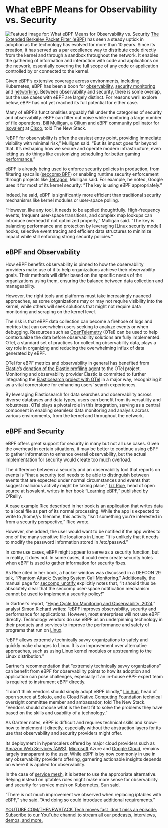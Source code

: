 # What eBPF Means for Observability vs. Security
![Featued image for: What eBPF Means for Observability vs. Security](https://cdn.thenewstack.io/media/2025/03/d218b58c-ebpf-observability-image-1024x576.jpg)
[The Extended Berkeley Packet Filter (eBPF)](https://thenewstack.io/what-is-ebpf/) has seen a steady uptick in adoption as the technology has evolved for more than 10 years. Since its creation, it has served as a par excellence way to distribute code directly from the kernel and through a sandbox throughout the network.
It enables the gathering of information and interaction with code and applications on the network, essentially covering the full scope of any code or application controlled by or connected to the kernel.

Given eBPF’s extensive coverage across environments, including Kubernetes, eBPF has been a boon for [observability](https://thenewstack.io/observability-in-2025-opentelemetry-and-ai-to-fill-in-gaps/), [security monitoring](https://thenewstack.io/monitoring-vs-observability-whats-the-difference/) and [networking](https://thenewstack.io/networking/). Between observability and security, there is some overlap, but the use cases with eBPF are largely distinct. For reasons we’ll explore below, eBPF has not yet reached its full potential for either case.

Many of eBPF’s functionalities arguably fall under the categories of security and observability. eBPF can filter out noise while monitoring a large number of file operations, [Bill Mulligan](https://www.linkedin.com/in/bamulligan), a [Cilium](https://cilium.io/) and eBPF community pollinator for [Isovalent](https://isovalent.com/) at [Cisco](http://cisco.com/?utm_content=inline+mention), told The New Stack.

“eBPF for observability is often the easiest entry point, providing immediate visibility with minimal risk,” Mulligan said. “But its impact goes far beyond that. It’s reshaping how we secure and operate modern infrastructure, even letting us do things like customizing [scheduling for better gaming performance.](https://bsky.app/profile/arighi.bsky.social/post/3lgqkh6y7lk2e)”

eBPF is already being used to enforce security policies in production, from filtering syscalls ([seccomp BPF](https://www.kernel.org/doc/html/v4.17/userspace-api/seccomp_filter.html)) or enabling runtime security enforcement through projects like [Tetragon](https://thenewstack.io/tetragon-ebpf-for-kubernetes-the-verdict-is-out/), Mulligan said. For example, he noted, Google uses it for most of its kernel security: “The key is using eBPF appropriately.”

Indeed, he said, eBPF is significantly more efficient than traditional security mechanisms like kernel modules or user-space polling.

“However, like any tool, it needs to be applied thoughtfully. High-frequency events, frequent user-space transitions, and complex map lookups can introduce overhead if not optimized properly,” Mulligan said. “The key is balancing performance and protection by leveraging [Linux security model] hooks, selective event tracing and efficient data structures to minimize impact while still enforcing strong security policies.”

## eBPF and Observability
How eBPF benefits observability is pinned to how the observability providers make use of it to help organizations achieve their observability goals. Their methods will differ based on the specific needs of the organizations using them, ensuring the balance between data collection and manageability.

However, the right tools and platforms must take increasingly nuanced approaches, as some organizations may or may not require visibility into the kernel, while others will seek solutions that might not require data monitoring and scraping on the kernel level.

The risk is that eBPF data collection can become a firehose of logs and metrics that can overwhelm users seeking to analyze events or when debugging. Resources such as [OpenTelemetry](https://thenewstack.io/what-is-opentelemetry-the-ultimate-guide/) (OTel) can be used to help contextualize the data before observability solutions are fully implemented. OTel, a standard set of practices for collecting observability data, plays a key role in organizing and reducing the overwhelming influx of data generated by eBPF.

OTel for eBPF metrics and observability in general has benefited from [Elastic’s](https://www.elastic.co/observability?utm_content=inline+mention) [donation of the Elastic profiling agent](https://thenewstack.io/otel-elastic-collaborate-to-make-observability-more-accessible/) to the OTel project. Monitoring and observability provider Elastic is committed to further integrating the [Elasticsearch project with OTel](https://thenewstack.io/elasticsearch-goes-deep-on-opentelemetry-with-ebpf-donation/) in a major way, recognizing it as a vital cornerstone for enhancing users’ search experiences.

By leveraging Elasticsearch for data searches and observability across diverse databases and data types, users can benefit from its versatility and robustness. OTel plays a pivotal role in this integration, serving as a central component in enabling seamless data monitoring and analysis across various environments, from the kernel and throughout the network.

## eBPF and Security
eBPF offers great support for security in many but not all use cases. Given the overhead in certain situations, it may be better to continue using eBPF to gather information to enhance overall observability, but the actual implementation for security would create too much overload.

The difference between a security and an observability tool that reports on events is “that a security tool needs to be able to distinguish between events that are expected under normal circumstances and events that suggest malicious activity might be taking place,” [Liz Rice](https://www.linkedin.com/in/lizrice/?originalSubdomain=uk), head of open source at Isovalent, writes in her book “[Learning eBPF](https://github.com/lizrice/learning-ebpf),” published by O’Reilly.

A case example Rice described in her book is an application that writes data to a local file as part of its normal processing. While the app is expected to write to /home/<username>/< filename, this activity “isn’t something you’re interested in from a security perspective,” Rice wrote.

However, she added, the user would want to be notified if the app writes to one of the many sensitive file locations in Linux: “It is unlikely that it needs to modify the password information stored in /etc/passwd.”

In some use cases, eBPF might appear to serve as a security function, but in reality, it does not. In some cases, it could even create security holes when eBPF is used to gather information for security fixes.

As Rice cited in her book, a hacker window was discussed in a DEFCON 29 talk, “[Phantom Attack: Evading System Call Monitoring.](https://media.defcon.org/DEF%20CON%2029/DEF%20CON%2029%20presentations/Rex%20Guo%20Junyuan%20Zeng%20-%20Phantom%20Attack%20-%20%20Evading%20System%20Call%20Monitoring.pdf)” Additionally, the manual page for [seccomp_unotify](https://wiki.linuxfromscratch.org/lfs/ticket/4876?utm_source=chatgpt.com) explicitly notes that, “It should thus be absolutely clear that the seccomp user-space notification mechanism cannot be used to implement a security policy!”

In Gartner’s report, “[Hype Cycle for Monitoring and Observability, 2024](https://www.gartner.com/en/documents/5611691),” analyst [Simon Richard](https://www.gartner.com/en/experts/simon-richard) writes: “eBPF improves observability, security and performance for applications. However, most enterprises will not use eBPF directly. Technology vendors do use eBPF as an underpinning technology in their products and services to improve the performance and safety of programs that run on [Linux](https://thenewstack.io/introduction-to-linux-operating-system/).

“eBPF allows extremely technically savvy organizations to safely and quickly make changes to Linux. It is an improvement over alternative approaches, such as using Linux kernel modules or upstreaming to the Linux distribution.”

Gartner’s recommendation that “extremely technically savvy organizations” can benefit from eBPF for observability points to how its adoption and application can pose challenges, especially if an in-house eBPF expert team is required to instrument eBPF directly.

“I don’t think vendors should simply adopt eBPF blindly,” [Lin Sun](https://thenewstack.io/author/lin-sun/), head of open source at [Solo.io](https://solo.io?utm_content=inline+mention), and a [Cloud Native Computing Foundation](https://cncf.io/?utm_content=inline+mention) technical oversight committee member and ambassador, told The New Stack. “Vendors should choose what is the best fit to solve the problems they have based on the skills and usability of a technology.”

As Gartner notes, eBPF is difficult and requires technical skills and know-how to implement it directly, especially without the abstraction layers for its use that observability and security providers might offer.

Its deployment in hyperscalers offered by major cloud providers such as [Amazon Web Services (AWS)](https://aws.amazon.com/?utm_content=inline+mention), [Microsoft](https://news.microsoft.com/?utm_content=inline+mention) Azure and [Google Cloud](https://cloud.google.com/?utm_content=inline+mention), remains largely transparent to the user. While eBPF is by now commonly in use in any observability provider’s offering, garnering actionable insights depends on where it is applied for observability.

In the case of [service mesh](https://thenewstack.io/introduction-to-service-mesh/), it is better to use the appropriate alternative. Relying instead on iptables rules might make more sense for observability and security for service mesh on Kubernetes, Sun said.

“There is not much improvement we observed when replacing iptables with eBPF,” she said. “And doing so could introduce additional requirements.”

[
YOUTUBE.COM/THENEWSTACK
Tech moves fast, don't miss an episode. Subscribe to our YouTube
channel to stream all our podcasts, interviews, demos, and more.
](https://youtube.com/thenewstack?sub_confirmation=1)